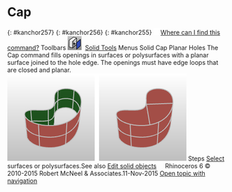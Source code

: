 ---
---


# Cap
{: #kanchor257}
{: #kanchor256}
{: #kanchor255}
 [![images/transparent.gif](images/transparent.gif)Where can I find this command?](javascript:void(0);) Toolbars
![images/cap.png](images/cap.png) [Solid Tools](solid-tools-toolbar.html) 
Menus
Solid
Cap Planar Holes
The Cap command fills openings in surfaces or polysurfaces with a planar surface joined to the hole edge.
The openings must have edge loops that are closed and planar.
![images/cap-001.png](images/cap-001.png)
Steps
 [Select](select-objects.html) surfaces or polysurfaces.See also
 [Edit solid objects](sak-solidtools.html) 
&#160;
&#160;
Rhinoceros 6 © 2010-2015 Robert McNeel &amp; Associates.11-Nov-2015
 [Open topic with navigation](cap.html) 

